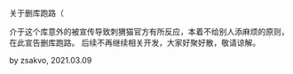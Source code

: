 关于删库跑路（

介于这个库意外的被宣传导致刺猬猫官方有所反应，本着不给别人添麻烦的原则，在此宣告删库跑路。
后续不再继续相关开发，大家好聚好散，敬请谅解。

by zsakvo, 2021.03.09
